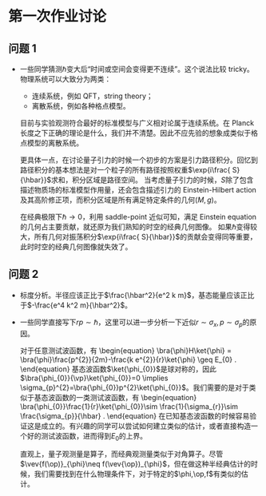 # 第一次作业讨论

## 问题 1

* 一些同学猜测$\hbar$变大后“时间或空间会变得更不连续”。这个说法比较 tricky。物理系统可以大致分为两类：

    * 连续系统，例如 QFT，string theory；
    * 离散系统，例如各种格点模型。

    目前与实验观测符合最好的标准模型与广义相对论属于连续系统。在 Planck 长度之下正确的理论是什么，我们并不清楚。因此不应先验的想象成类似于格点模型的离散系统。

    更具体一点，在讨论量子引力的时候一个初步的方案是引力路径积分。回忆到路径积分的基本想法是对一个粒子的所有路径按照权重$\exp{i\frac{ S}{\hbar}}$求和，积分区域是路径空间。
    当考虑量子引力的时候，$S$除了包含描述物质场的标准模型作用量，还会包含描述引力的 Einstein-Hilbert action 及其高阶修正项，而积分区域是所有满足特定条件的几何$(M,g)$。

    在经典极限下$\hbar\to0$，利用 saddle-point 近似可知，满足 Einstein equation 的几何占主要贡献，就还原为我们熟知的时空的经典几何图像。
    如果$\hbar$变得较大，所有几何对振荡积分$\exp{i\frac{ S}{\hbar}}$的贡献会变得同等重要，此时时空的经典几何图像就失效了。

## 问题 2

* 标度分析。半径应该正比于$\frac{\hbar^2}{e^2 k m}$，基态能量应该正比于$-\frac{e^4 k^2 m}{\hbar^2}$。

* 一些同学直接写下$rp\sim \hbar$，这里可以进一步分析一下近似$r\sim \sigma_x, p\sim \sigma_p$的原因。

    对于任意测试波函数，有
    \begin{equation}
        \bra{\phi}H\ket{\phi}
        =
        \bra{\phi}\frac{p^{2}}{2m}-\frac{k e^{2}}{r}\ket{\phi}
        \geq E_{0}
        .
    \end{equation}
    基态波函数$\ket{\phi_{0}}$是球对称的，因此$\bra{\phi_{0}}{\vp}\ket{\phi_{0}}=0 \implies \sigma_{p}^{2}=\bra{\phi_{0}}p^{2}\ket{\phi_{0}}$。我们需要的是对于类似于基态波函数的一类测试波函数，有
    \begin{equation}
        \bra{\phi_{0}}\frac{1}{r}\ket{\phi_{0}}\sim \frac{1}{\sigma_{r}}\sim \frac{\sigma_{p}}{\hbar}
        .
    \end{equation}
    在已知基态波函数的时候容易验证这是成立的。有兴趣的同学可以尝试如何建立类似的估计，或者直接构造一个好的测试波函数，进而得到$E_{0}$的上界。

    直观上，量子观测量是算子，而经典观测量类似于对角算子。尽管$\vev{f(\op)}_{\phi}\neq f(\vev{\op})_{\phi}$，但在做这种半经典估计的时候，我们需要找到在什么物理条件下，对于特定的$\phi,\op,f$有类似的估计。
